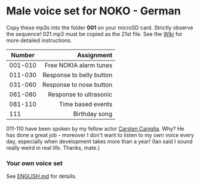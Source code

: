 # Male voice set for NOKO - German

Copy these mp3s into the folder **001** on your microSD card. Strictly observe the sequence!
021.mp3 must be copied as the 21st file. See the [Wiki](https://github.com/NikolaiRadke/NOKO/wiki/SDKarte) for more detailed instructions.


| Number  | Assignment               |
| --------|-------------------------:|
| 001-010 | Free NOKIA alarm tunes   |
| 011-030 | Response to belly button |
| 031-060 | Response to nose button  |
| 061-080 | Response to ultrasonic   |
| 081-110 | Time based events        |
| 111     | Birthday song            |

011-110 have been spoken by my fellow actor [Carsten Caniglia](https://filmmakers.de/carsten-caniglia). Why? 
He has done a great job - moreover I don't want to listen to my own voice every day, especially when development takes more than a year! (Ian said I sound really weird in real life. Thanks, mate.)

### Your own voice set
See [ENGLISH.md](https://github.com/NikolaiRadke/NOKO/blob/master/mp3/ENGLISH.md) for details.
